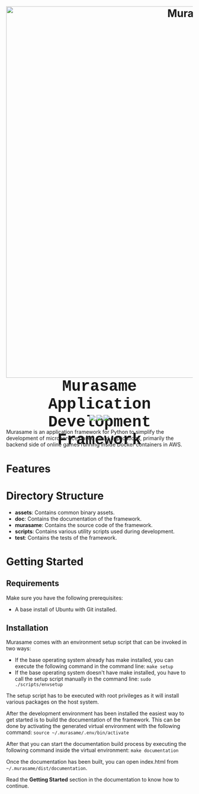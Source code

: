 <h1 align="center">
    <a name="logo" href="https://www.suiseientertainment.com">
        <img src="https://raw.githubusercontent.com/suisei-entertainment/murasame/development/assets/murasame_full_logo.png"
             alt="Murasame"
             width="1000">
    </a>
    <br>
    <div style="height:80px;font-family:courier;font-size:150%">Murasame Application Development Framework</div>
</h1>

<div align="center">
    <h4>
        <a href="https://github.com/suisei-entertainment/murasame/stargazers">
            <img src="https://img.shields.io/github/stars/suisei-entertainment/murasame.svg?style=plasticr"/>
        </a>
        <a href="https://github.com/suisei-entertainment/murasame/commits/developmen">
            <img src="https://img.shields.io/github/last-commit/suisei-entertainment/murasame.svg?style=plasticr"/>
        </a>
        <a href="https://github.com/suisei-entertainment/murasame/commits/development">
            <img src="https://img.shields.io/github/license/suisei-entertainment/murasame.svg?style=plasticr"/>
        </a>
    </h4>
</div>

Murasame is an application framework for Python to simplify the development of
microservice based cloud applications, primarily the backend side of online
games running inside Docker containers in AWS.

# Features

# Directory Structure

+ **assets**: Contains common binary assets.
+ **doc**: Contains the documentation of the framework.
+ **murasame**: Contains the source code of the framework.
+ **scripts**: Contains various utility scripts used during development.
+ **test**: Contains the tests of the framework.

# Getting Started

## Requirements

Make sure you have the following prerequisites:
+ A base install of Ubuntu with Git installed.

## Installation

Murasame comes with an environment setup script that can be invoked in two ways:
+ If the base operating system already has make installed, you can execute
  the following command in the command line:
    `make setup`
+ If the base operating system doesn't have make installed, you have to call
  the setup script manually in the command line:
    `sudo ./scripts/envsetup`

The setup script has to be executed with root privileges as it will install
various packages on the host system.

After the development environment has been installed the easiest way to get
started is to build the documentation of the framework. This can be done by
activating the generated virtual environment with the following command:
    `source ~/.murasame/.env/bin/activate`

After that you can start the documentation build process by executing the
following command inside the virtual environment:
    `make documentation`

Once the documentation has been built, you can open index.html from
`~/.murasame/dist/documentation`.

Read the **Getting Started** section in the documentation to know how to
continue.

